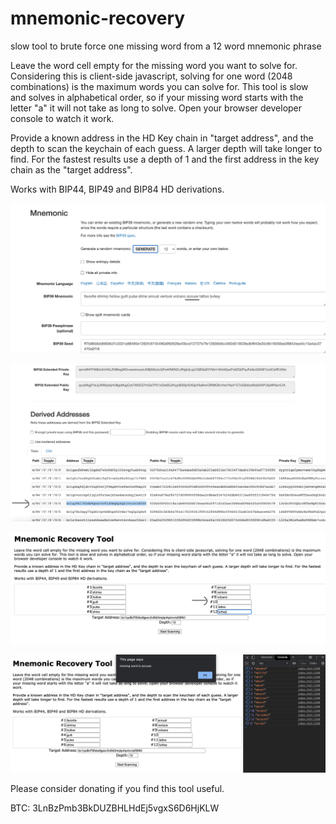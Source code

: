 # mnemonic-recovery
 slow tool to brute force one missing word from a 12 word mnemonic phrase

Leave the word cell empty for the missing word you want to solve for. Considering this is client-side javascript, solving for one word (2048 combinations) is the maximum words you can solve for. This tool is slow and solves in alphabetical order, so if your missing word starts with the letter "a" it will not take as long to solve. Open your browser developer console to watch it work.

Provide a known address in the HD Key chain in "target address", and the depth to scan the keychain of each guess. A larger depth will take longer to find. For the fastest results use a depth of 1 and the first address in the key chain as the "target address".

Works with BIP44, BIP49 and BIP84 HD derivations.

![example mnemonic](1.png?raw=true)

![example target address](2.png?raw=true)

![fill out form](3.png?raw=true)

![success](4.png?raw=true)


Please consider donating if you find this tool useful.

BTC: 3LnBzPmb3BkDUZBHLHdEj5vgxS6D6HjKLW